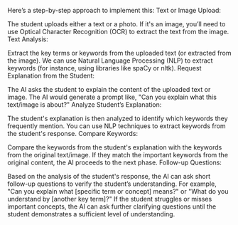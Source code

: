 Here’s a step-by-step approach to implement this:
Text or Image Upload:

The student uploads either a text or a photo.
If it's an image, you’ll need to use Optical Character Recognition (OCR) to extract the text from the image.
Text Analysis:

Extract the key terms or keywords from the uploaded text (or extracted from the image).
We can use Natural Language Processing (NLP) to extract keywords (for instance, using libraries like spaCy or nltk).
Request Explanation from the Student:

The AI asks the student to explain the content of the uploaded text or image.
The AI would generate a prompt like, "Can you explain what this text/image is about?"
Analyze Student’s Explanation:

The student's explanation is then analyzed to identify which keywords they frequently mention.
You can use NLP techniques to extract keywords from the student's response.
Compare Keywords:

Compare the keywords from the student's explanation with the keywords from the original text/image.
If they match the important keywords from the original content, the AI proceeds to the next phase.
Follow-up Questions:

Based on the analysis of the student's response, the AI can ask short follow-up questions to verify the student’s understanding. For example, "Can you explain what [specific term or concept] means?" or "What do you understand by [another key term]?"
If the student struggles or misses important concepts, the AI can ask further clarifying questions until the student demonstrates a sufficient level of understanding.